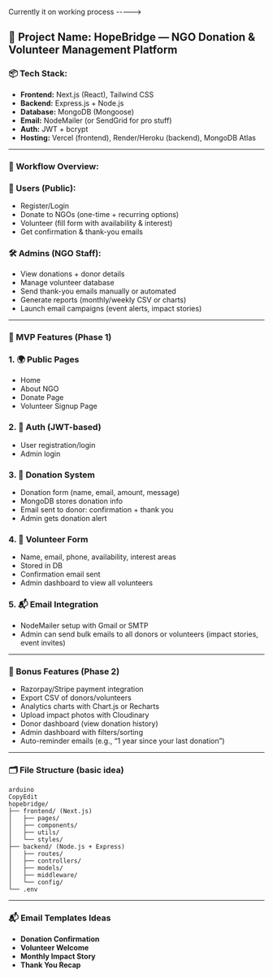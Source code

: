 Currently it on working process ----->

## 🌱 Project Name: **HopeBridge** — NGO Donation & Volunteer Management Platform


### 📦 Tech Stack:

- **Frontend:** Next.js (React), Tailwind CSS
- **Backend:** Express.js + Node.js
- **Database:** MongoDB (Mongoose)
- **Email:** NodeMailer (or SendGrid for pro stuff)
- **Auth:** JWT + bcrypt
- **Hosting:** Vercel (frontend), Render/Heroku (backend), MongoDB Atlas

---

### 🔄 Workflow Overview:

### 🎯 Users (Public):

- Register/Login
- Donate to NGOs (one-time + recurring options)
- Volunteer (fill form with availability & interest)
- Get confirmation & thank-you emails

### 🛠 Admins (NGO Staff):

- View donations + donor details
- Manage volunteer database
- Send thank-you emails manually or automated
- Generate reports (monthly/weekly CSV or charts)
- Launch email campaigns (event alerts, impact stories)

---

### 🧱 MVP Features (Phase 1)

### 1. 🌍 Public Pages

- Home
- About NGO
- Donate Page
- Volunteer Signup Page

### 2. 👤 Auth (JWT-based)

- User registration/login
- Admin login

### 3. 💸 Donation System

- Donation form (name, email, amount, message)
- MongoDB stores donation info
- Email sent to donor: confirmation + thank you
- Admin gets donation alert

### 4. 🙋 Volunteer Form

- Name, email, phone, availability, interest areas
- Stored in DB
- Confirmation email sent
- Admin dashboard to view all volunteers

### 5. 📬 Email Integration

- NodeMailer setup with Gmail or SMTP
- Admin can send bulk emails to all donors or volunteers (impact stories, event invites)

---

### 🧪 Bonus Features (Phase 2)

- Razorpay/Stripe payment integration
- Export CSV of donors/volunteers
- Analytics charts with Chart.js or Recharts
- Upload impact photos with Cloudinary
- Donor dashboard (view donation history)
- Admin dashboard with filters/sorting
- Auto-reminder emails (e.g., “1 year since your last donation”)

---

### 🗂 File Structure (basic idea)

```
arduino
CopyEdit
hopebridge/
├── frontend/ (Next.js)
│   ├── pages/
│   ├── components/
│   ├── utils/
│   └── styles/
├── backend/ (Node.js + Express)
│   ├── routes/
│   ├── controllers/
│   ├── models/
│   ├── middleware/
│   └── config/
└── .env

```

---
### 📬 Email Templates Ideas

- **Donation Confirmation**
- **Volunteer Welcome**
- **Monthly Impact Story**
- **Thank You Recap**
